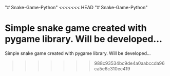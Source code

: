 "# Snake-Game-Python" 
<<<<<<< HEAD
"# Snake-Game-Python" 

Simple snake game created with pygame library. 
Will be developed...
=======

Simple snake game created with pygame library. 
Will be developed...
>>>>>>> 988c93534bc9de4a0aabccda96ca5e6c310ec419
